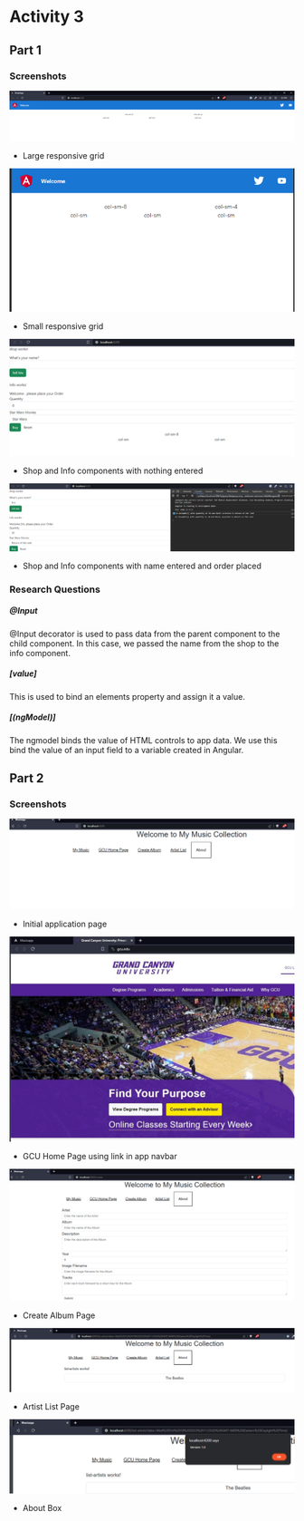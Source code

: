 # Activity 3

## Part 1
### Screenshots
![](./screenshots/cst-391-activity3-1a.png)
- Large responsive grid

![](./screenshots/cst-391-activity3-1b.png)
- Small responsive grid

![](./screenshots/cst-391-activity3-1c.png)
- Shop and Info components with nothing entered

![](./screenshots/cst-391-activity3-1d.png)
- Shop and Info components with name entered and order placed

### Research Questions
 ##### @Input
@Input decorator is used to pass data from the parent component to the child component. In this case, we passed the name from the shop to the info component.
 ##### [value]
   This is used to bind an elements property and assign it a value.
  ##### [(ngModel)]
  The ngmodel binds the value of HTML controls to app data. We use this bind the value of an input field to a variable created in Angular.

## Part 2
### Screenshots
![](./screenshots/cst-391-activity3-2a.png)
- Initial application page

![](./screenshots/cst-391-activity3-2b.jpg)
- GCU Home Page using link in app navbar

![](./screenshots/cst-391-activity3-2c.png)
- Create Album Page

![](./screenshots/cst-391-activity3-2d.png)
- Artist List Page

![](./screenshots/cst-391-activity3-2e.png)
- About Box